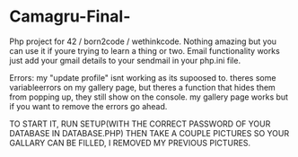 # Camagru-Final-

Php project for 42 / born2code / wethinkcode.
Nothing amazing but you can use it if youre trying to learn a thing or two.
Email functionality works just add your gmail details to your sendmail in your php.ini file.

Errors:
my "update profile" isnt working as its supoosed to.
theres some variableerrors on my gallery page, but theres a function that hides them from popping up, they still show on the console. my gallery page works but if you want to remove the errors go ahead.

TO START IT, RUN SETUP(WITH THE CORRECT PASSWORD OF YOUR DATABASE IN DATABASE.PHP) THEN TAKE A COUPLE PICTURES SO YOUR GALLARY CAN BE FILLED, I REMOVED MY PREVIOUS PICTURES.